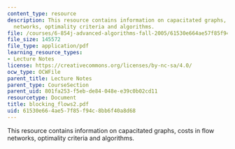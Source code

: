 ```yaml
---
content_type: resource
description: This resource contains information on capacitated graphs, costs in flow
  networks, optimality criteria and algorithms.
file: /courses/6-854j-advanced-algorithms-fall-2005/61530e664ae57f85f94c8bb6f40a8d68_blocking_flows2.pdf
file_size: 145572
file_type: application/pdf
learning_resource_types:
- Lecture Notes
license: https://creativecommons.org/licenses/by-nc-sa/4.0/
ocw_type: OCWFile
parent_title: Lecture Notes
parent_type: CourseSection
parent_uid: 801fa253-f5eb-de84-048e-e39c0b02cd11
resourcetype: Document
title: blocking_flows2.pdf
uid: 61530e66-4ae5-7f85-f94c-8bb6f40a8d68
---
```

This resource contains information on capacitated graphs, costs in flow networks, optimality criteria and algorithms.